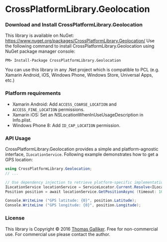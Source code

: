# CrossPlatformLibrary.Geolocation

### Download and Install CrossPlatformLibrary.Geolocation
This library is available on NuGet: https://www.nuget.org/packages/CrossPlatformLibrary.Geolocation/
Use the following command to install CrossPlatformLibrary.Geolocation using NuGet package manager console:

    PM> Install-Package CrossPlatformLibrary.Geolocation

You can use this library in any .Net project which is compatible to PCL (e.g. Xamarin Android, iOS, Windows Phone, Windows Store, Universal Apps, etc.)

### Platform requirements
- Xamarin Android: Add `ACCESS_COARSE_LOCATION` and `ACCESS_FINE_LOCATION` permissions.
- Xamarin iOS: Set an NSLocationWhenInUseUsageDescription in Info.plist.
- Windows Phone 8: Add `ID_CAP_LOCATION` permission.

### API Usage
CrossPlatformLibrary.Geolocation provides a simple and platform-agnostic interface, ```ILocationService```.
Following example demonstrates how to get a GPS location:

```csharp
using CrossPlatformLibrary.Geolocation;
// ...

// Use dependency injection to retrieve platform-specific implementation for ILocationService
ILocationService locationService = ServiceLocator.Current.Resolve<ILocationService>(); 
Position position = await locationService.GetPositionAsync (timeout: 10000);

Console.WriteLine ("GPS latitude: {0}", position.Latitude);
Console.WriteLine ("GPS longitude: {0}", position.Longitude);
```

### License
This library is Copyright &copy; 2016 [Thomas Galliker](https://ch.linkedin.com/in/thomasgalliker). Free for non-commercial use. For commercial use please contact the author.


